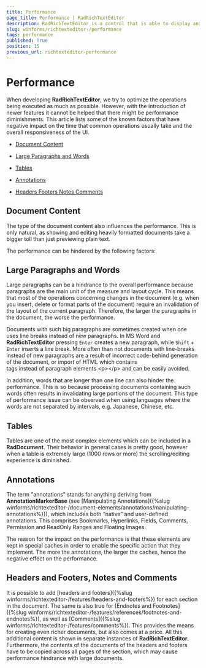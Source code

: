 ```yaml
---
title: Performance
page_title: Performance | RadRichTextEditor
description: RadRichTextEditor is a control that is able to display and edit rich-text content including formatted text arranged in pages, paragraphs, spans (runs), tables, etc.
slug: winforms/richtexteditor-/performance
tags: performance
published: True
position: 15
previous_url: richtexteditor-performance
---
```


# Performance

When developing __RadRichTextEditor__, we try to optimize the operations being executed as much as possible. However, with the introduction of newer features it cannot be helped that there might be performance diminishments. This article  lists some of the known factors that have negative impact on the time that common operations usually take and the overall responsiveness of the UI.      

* [Document Content](#document-content)

* [Large Paragraphs and Words](#large-paragraphs-and-words)

* [Tables](#tables)

* [Annotations](#annotations)

* [Headers Footers Notes Comments](#headers-and-footers,-notes-and-comments)

## Document Content

The type of the document content also influences the performance. This is only natural, as showing and editing heavily formatted documents take a bigger toll than just previewing plain text.
        
The performance can be hindered by the following factors:
        
## Large Paragraphs and Words

Large paragraphs can be a hindrance to the overall performance because paragraphs are the main unit of the measure and layout cycle. This means that most of the operations concerning changes in the document (e.g. when you insert, delete or format parts of the document) require an invalidation of the layout of the current paragraph. Therefore, the larger the paragraphs in the document, the worse the performance.
        
Documents with such big paragraphs are sometimes created when one uses line breaks instead of new paragraphs. In MS Word and **RadRichTextEditor** pressing `Enter` creates a new paragraph, while `Shift` + `Enter` inserts a line break. More often than not documents with line-breaks instead of new paragraphs are a result of incorrect code-behind generation of the document, or import of HTML which contains <br /> tags instead of paragraph elements &lt;p&gt;&lt;/p&gt; and can be easily avoided.
        
In addition, words that are longer than one line can also hinder the performance. This is so because processing documents containing such words often results in invalidating large portions of the document. This type of performance issue can be observed when using languages where the words are not separated by intervals, e.g. Japanese, Chinese, etc.
        
## Tables

Tables are one of the most complex elements which can be included in a **RadDocument**. Their behavior in general cases is pretty good, however when a table is extremely large (1000 rows or more) the scrolling/editing experience is diminished.
        
## Annotations

The term "annotations" stands for anything deriving from **AnnotationMarkerBase** (see [Manipulating Annotations]({%slug winforms/richtexteditor-/document-elements/annotations/manipulating-annotations%})), which includes both “native” and user-defined annotations. This comprises Bookmarks, Hyperlinks, Fields, Comments, Permission and ReadOnly Ranges and Floating Images.
        
The reason for the impact on the performance is that these elements are kept in special caches in order to enable the specific action that they implement. The more the annotations, the larger the caches, hence the negative effect on the performance.
        
## Headers and Footers, Notes and Comments

It is possible to add [headers and footers]({%slug winforms/richtexteditor-/features/headers-and-footers%}) for each section in the document. The same is also true for [Endnotes and Footnotes]({%slug winforms/richtexteditor-/features/references/footnotes-and-endnotes%}), as well as [Comments]({%slug winforms/richtexteditor-/features/comments%}). This provides the means for creating even richer documents, but also comes at a price. All this additional content is shown in separate instances of **RadRichTextEditor**. Furthermore, the contents of the documents of the headers and footers have to be copied across all pages of the section, which may cause performance hindrance with large documents.
        
